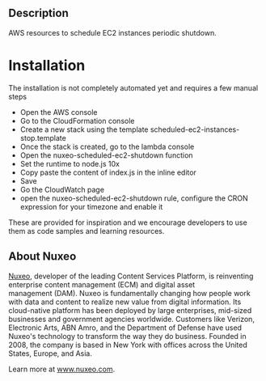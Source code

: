 ## Description

AWS resources to schedule EC2 instances periodic shutdown.

# Installation
The installation is not completely automated yet and requires a few manual steps

- Open the AWS console
- Go to the CloudFormation console
- Create a new stack using the template scheduled-ec2-instances-stop.template
- Once the stack is created, go to the lambda console
- Open the nuxeo-scheduled-ec2-shutdown function
- Set the runtime to node.js 10x
- Copy paste the content of index.js in the inline editor
- Save
- Go the CloudWatch page
- open the nuxeo-scheduled-ec2-shutdown rule, configure the CRON expression for your timezone and enable it

These are provided for inspiration and we encourage developers to use them as code samples and learning resources.

## About Nuxeo
[Nuxeo](www.nuxeo.com), developer of the leading Content Services Platform, is reinventing enterprise content management (ECM) and digital asset management (DAM). Nuxeo is fundamentally changing how people work with data and content to realize new value from digital information. Its cloud-native platform has been deployed by large enterprises, mid-sized businesses and government agencies worldwide. Customers like Verizon, Electronic Arts, ABN Amro, and the Department of Defense have used Nuxeo's technology to transform the way they do business. Founded in 2008, the company is based in New York with offices across the United States, Europe, and Asia.

Learn more at www.nuxeo.com.
